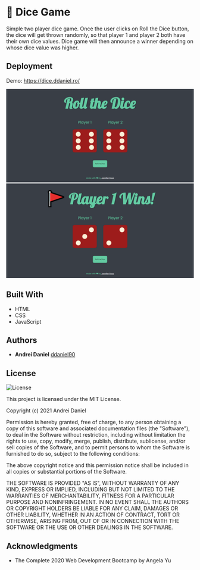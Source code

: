 # 🎲 Dice Game

Simple two player dice game. Once the user clicks on Roll the Dice button, the dice will get thrown randomly, so that player 1 and player 2 both have their own dice values. Dice game will then announce a winner depending on whose dice value was higher. 


## Deployment

Demo: https://dice.ddaniel.ro/

![dice-game](./images/one.png)
![dice-game](./images/two.png)


## Built With

  * HTML
  * CSS
  * JavaScript

## Authors

  * **Andrei Daniel**
    [ddaniel90](https://github.com/ddaniel90)


## License

![License](https://img.shields.io/badge/license*MIT%20License-blue.svg)

This project is licensed under the MIT License.

Copyright (c) 2021 Andrei Daniel

Permission is hereby granted, free of charge, to any person obtaining a copy
of this software and associated documentation files (the "Software"), to deal
in the Software without restriction, including without limitation the rights
to use, copy, modify, merge, publish, distribute, sublicense, and/or sell
copies of the Software, and to permit persons to whom the Software is
furnished to do so, subject to the following conditions:

The above copyright notice and this permission notice shall be included in all
copies or substantial portions of the Software.

THE SOFTWARE IS PROVIDED "AS IS", WITHOUT WARRANTY OF ANY KIND, EXPRESS OR
IMPLIED, INCLUDING BUT NOT LIMITED TO THE WARRANTIES OF MERCHANTABILITY,
FITNESS FOR A PARTICULAR PURPOSE AND NONINFRINGEMENT. IN NO EVENT SHALL THE
AUTHORS OR COPYRIGHT HOLDERS BE LIABLE FOR ANY CLAIM, DAMAGES OR OTHER
LIABILITY, WHETHER IN AN ACTION OF CONTRACT, TORT OR OTHERWISE, ARISING FROM,
OUT OF OR IN CONNECTION WITH THE SOFTWARE OR THE USE OR OTHER DEALINGS IN THE
SOFTWARE.

## Acknowledgments

  * The Complete 2020 Web Development Bootcamp by Angela Yu
